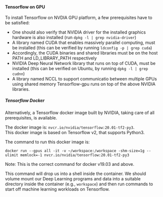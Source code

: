 #### Tensorflow on GPU
To install Tensorflow on NVDIA GPU platform, a few prerequisites have to be satisfied:
- One should also verify that NVIDIA driver for the installed graphics hardware is also installed (run `dpkg -l | grep nvidia-driver`)
- A library named CUDA that enables massively parallel computing, must be installed (this can be verified by running `ldconfig -p | grep cuda`)
- Accordingly, the CUDA binaries and shared libraries must be on the host PATH and LD_LIBRARY_PATH respectively
- NVIDIA Deep Neural Network library that runs on top of CUDA, must be installed (this can be verified on Ubuntu, by running `dpkg -l | grep cudnn`)
- A library named NCCL to support communicatio between multiple GPUs using shared memory
Tensorflow-gpu runs on top of the above NVIDIA libraries.

##### Tensorflow Docker 
Alternatively, a Tensorflow docker image built by NVIDIA, taking care of all prerequisites, is available.

The docker image is: `nvcr.io/nvidia/tensorflow:20.01-tf2-py3`. \
This docker image is based on Tensorflow v2, that supports Python3.

The command to run this docker image is:

`docker run --gpus all -it -v ~/workspace:/workspace -shm-size=1g --ulimit memlock=-1 nvcr.io/nvidia/tensorflow:20.01-tf2-py3`

Note: This is the correct command for docker v19.03 and above.

This command will drop us into a shell inside the container. We should volume mount our Deep Learning programs and data into a suitable directory inside the container (e.g., `workspace`) and then run commands to start off machine learning workloads on Tensorflow.
